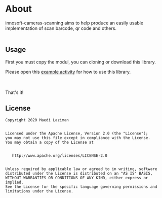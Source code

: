 # About
innosoft-cameras-scanning aims to help produce an easily usable implementation of scan barcode, qr code and others.<br/>
<br/>
<h2>Usage</h2>
<p>First you must copy the modul, you can cloning or download this library.</p>
<p>Please open this&nbsp;<a href="https://github.com/maedilaziman/innosoft-cameras-scanning/blob/master/app/src/main/java/com/maedi/soft/ino/scan/barcode/MainActivity.java">example activity</a> for how to use this library.</p>
<br/>
<br/>
That's it!
<br/>
<h2>License</h2>
<pre><code>Copyright 2020 Maedi Laziman
<br/>
Licensed under the Apache License, Version 2.0 (the "License");
you may not use this file except in compliance with the License.
You may obtain a copy of the License at
<br/>
   http://www.apache.org/licenses/LICENSE-2.0
<br/>
Unless required by applicable law or agreed to in writing, software
distributed under the License is distributed on an "AS IS" BASIS,
WITHOUT WARRANTIES OR CONDITIONS OF ANY KIND, either express or implied.
See the License for the specific language governing permissions and
limitations under the License.</code></pre>

